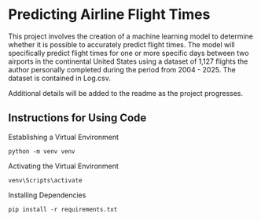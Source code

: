 # Predicting Airline Flight Times

This project involves the creation of a machine learning model to determine whether it is possible to accurately predict flight times.  The model will specifically predict flight times for one or more specific days between two airports in the continental United States using a dataset of 1,127 flights the author personally completed during the period from 2004 - 2025.  The dataset is contained in Log.csv.

Additional details will be added to the readme as the project progresses.

## Instructions for Using Code

Establishing a Virtual Environment

```shell
python -m venv venv
```

Activating the Virtual Environment
```shell
venv\Scripts\activate
```

Installing Dependencies
```shell
pip install -r requirements.txt
```

